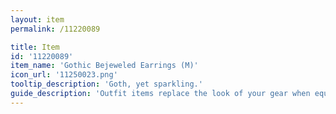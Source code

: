 ```yaml
---
layout: item
permalink: /11220089

title: Item
id: '11220089'
item_name: 'Gothic Bejeweled Earrings (M)'
icon_url: '11250023.png'
tooltip_description: 'Goth, yet sparkling.'
guide_description: 'Outfit items replace the look of your gear when equipped.'
---
```

